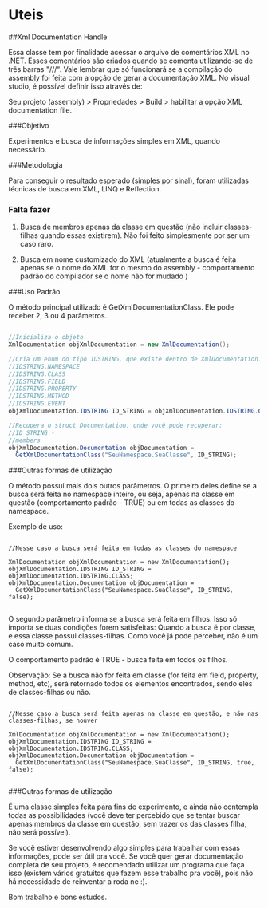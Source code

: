 Uteis
=====

##Xml Documentation Handle


Essa classe tem por finalidade acessar o arquivo de comentários XML no .NET. Esses comentários são criados quando se comenta utilizando-se de três barras "///". Vale lembrar que só funcionará se a compilação do assembly foi feita com a opção de gerar a documentação XML. No visual studio, é possível definir isso através de:

Seu projeto (assembly) > Propriedades > Build > habilitar a opção XML documentation file.


###Objetivo

Experimentos e busca de informações simples em XML, quando necessário.

###Metodologia

Para conseguir o resultado esperado (simples por sinal), foram utilizadas técnicas de busca em XML, LINQ e  Reflection.


### Falta fazer

1. Busca de membros apenas da classe em questão (não incluir classes-filhas quando essas existirem). Não foi feito simplesmente por ser um caso raro.

2. Busca em nome customizado do XML (atualmente a busca é feita apenas se o nome do XML for o mesmo do assembly - comportamento padrão do compilador se o nome não for mudado )

###Uso Padrão

O método principal utilizado é GetXmlDocumentationClass. Ele pode receber 2, 3 ou 4 parâmetros.

```csharp

//Inicializa o objeto
XmlDocumentation objXmlDocumentation = new XmlDocumentation();

//Cria um enum do tipo IDSTRING, que existe dentro de XmlDocumentation. As opções sao:
//IDSTRING.NAMESPACE
//IDSTRING.CLASS
//IDSTRING.FIELD
//IDSTRING.PROPERTY
//IDSTRING.METHOD
//IDSTRING.EVENT
objXmlDocumentation.IDSTRING ID_STRING = objXmlDocumentation.IDSTRING.CLASS;

//Recupera o struct Documentation, onde você pode recuperar:
//ID_STRING -
//members
objXmlDocumentation.Documentation objDocumentation = 
  GetXmlDocumentationClass("SeuNamespace.SuaClasse", ID_STRING);
```
  
###Outras formas de utilização

O método possui mais dois outros parâmetros. O primeiro deles define se a busca será feita no namespace inteiro, ou seja, apenas na classe em questão (comportamento padrão - TRUE) ou em todas as classes do namespace.

Exemplo de uso:

```CSHARP

//Nesse caso a busca será feita em todas as classes do namespace

XmlDocumentation objXmlDocumentation = new XmlDocumentation();
objXmlDocumentation.IDSTRING ID_STRING = objXmlDocumentation.IDSTRING.CLASS;
objXmlDocumentation.Documentation objDocumentation =  
  GetXmlDocumentationClass("SeuNamespace.SuaClasse", ID_STRING, false);
  
```
O segundo parâmetro informa se a busca será feita em filhos. Isso só importa se duas condições forem satisfeitas: Quando a busca é por classe, e essa classe possui classes-filhas. Como você já pode perceber, não é um caso muito comum.

O comportamento padrão é TRUE -  busca feita em todos os filhos.

Observação: Se a busca não for feita em classe (for feita em field, property, method, etc), será retornado todos os elementos encontrados, sendo eles de classes-filhas ou não.

```CSHARP

//Nesse caso a busca será feita apenas na classe em questão, e não nas classes-filhas, se houver

XmlDocumentation objXmlDocumentation = new XmlDocumentation();
objXmlDocumentation.IDSTRING ID_STRING = objXmlDocumentation.IDSTRING.CLASS;
objXmlDocumentation.Documentation objDocumentation =  
  GetXmlDocumentationClass("SeuNamespace.SuaClasse", ID_STRING, true, false);
  
```

###Outras formas de utilização

É uma classe simples feita para fins de experimento, e ainda não contempla todas as possibilidades (você deve ter percebido que se tentar buscar apenas membros da classe em questão, sem trazer os das classes filha, não será possível).

Se você estiver desenvolvendo algo simples para trabalhar com essas informações, pode ser útil pra você. Se você quer gerar documentação completa de seu projeto, é recomendado utilizar um programa que faça isso (existem vários gratuitos que fazem esse trabalho pra você), pois não há necessidade de reinventar a roda ne :).

Bom trabalho e bons estudos.




